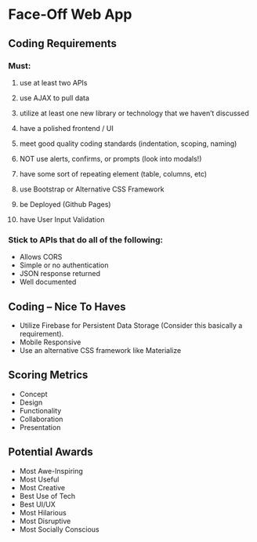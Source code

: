 # Face-Off Web App

## Coding Requirements

### **Must:**

  1. use at least two APIs

  2. use AJAX to pull data

  3. utilize at least one new library or technology that we haven’t discussed

  4. have a polished frontend / UI

  5. meet good quality coding standards (indentation, scoping, naming) 

  6. NOT use alerts, confirms, or prompts (look into modals!)

  7. have some sort of repeating element (table, columns, etc)

  8. use Bootstrap or Alternative CSS Framework

  9. be Deployed (Github Pages)

  10. have User Input Validation

  ### Stick to APIs that do all of the following:

  - Allows CORS
  - Simple or no authentication
  - JSON response returned
  - Well documented         

## Coding – Nice To Haves

- Utilize Firebase for Persistent Data Storage (Consider this basically a requirement).
- Mobile Responsive
- Use an alternative CSS framework like Materialize

## Scoring Metrics

- Concept 
- Design
- Functionality
- Collaboration
- Presentation

## Potential Awards

- Most Awe-Inspiring
- Most Useful
- Most Creative
- Best Use of Tech
- Best UI/UX
- Most Hilarious
- Most Disruptive
- Most Socially Conscious

